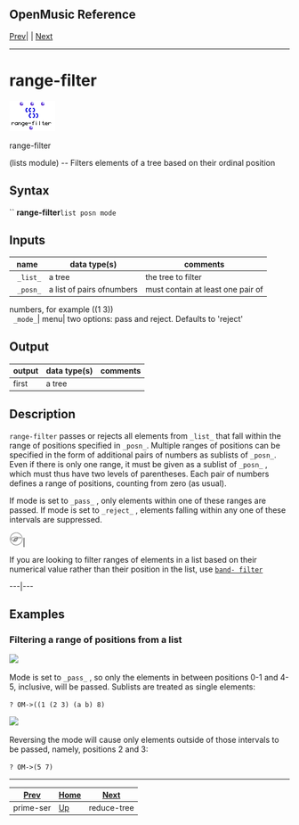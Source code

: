 OpenMusic Reference  
---  
[Prev](prime-ser)| | [Next](reduce-tree)  
  
* * *

# range-filter

![](figures/functions/lists/range-filter.png)

  
  
range-filter  
  
(lists module) \-- Filters elements of a tree based on their ordinal position  

## Syntax

`` **range-filter**` list posn mode `

## Inputs

name| data type(s)| comments  
---|---|---  
` _list_`|  a tree| the tree to filter  
` _posn_`|  a list of pairs ofnumbers| must contain at least one pair of
numbers, for example ((1 3))  
` _mode_`|  menu| two options: pass and reject. Defaults to 'reject'  
  
## Output

output| data type(s)| comments  
---|---|---  
first| a tree|  
  
## Description

`range-filter` passes or rejects all elements from `_list_` that fall within
the range of positions specified in `_posn_`. Multiple ranges of positions can
be specified in the form of additional pairs of numbers as sublists of
`_posn_`. Even if there is only one range, it must be given as a sublist of
`_posn_` , which must thus have two levels of parentheses. Each pair of
numbers defines a range of positions, counting from zero (as usual).

If mode is set to `_pass_` , only elements within one of these ranges are
passed. If mode is set to `_reject_` , elements falling within any one of
these intervals are suppressed.

![Note](figures/images/note.gif)|

If you are looking to filter ranges of elements in a list based on their
numerical value rather than their position in the list, use [`band-
filter`](band-filter)  
  
---|---  
  
## Examples

### Filtering a range of positions from a list

![](figures/functions/lists/range-filterEX1.gif)

Mode is set to `_pass_` , so only the elements in between positions 0-1 and
4-5, inclusive, will be passed. Sublists are treated as single elements:

`? OM->((1 (2 3) (a b) 8)`

![](figures/functions/lists/range-filterEX2.gif)

Reversing the mode will cause only elements outside of those intervals to be
passed, namely, positions 2 and 3:

`? OM->(5 7)`

* * *

[Prev](prime-ser)| [Home](index)| [Next](reduce-tree)  
---|---|---  
prime-ser| [Up](funcref.main)| reduce-tree

